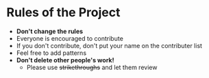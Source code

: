 # Rules of the Project

 * **Don't change the rules**
 * Everyone is encouraged to contribute
 * If you don't contribute, don't put your name on the contributer list
 * Feel free to add patterns
 * **Don't delete other people's work!**
   * Please use ~~strikethroughs~~ and let them review
